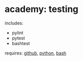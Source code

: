 # academy: testing

includes:
- pylint
- pytest
- bashtest

requires: [github](./github.md), [python](./python.md), [bash](./bash.md)
